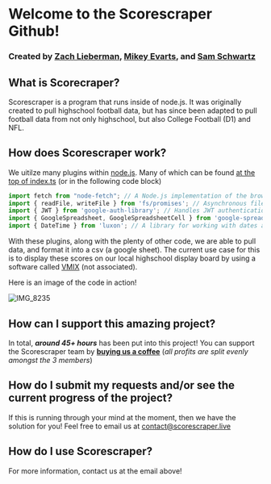 # Welcome to the Scorescraper Github!
### Created by [Zach Lieberman](https://github.com/zachgliebs), [Mikey Evarts](https://github.com/hieyou1), and [Sam Schwartz](https://github.com/shwami67)

## What is Scorecraper?
Scorescraper is a program that runs inside of node.js. It was originally created to pull highschool football data, but has since been adapted to pull football data from not only highschool, but also College Football (D1) and NFL.
## How does Scorescraper work? 
We uitilze many plugins within [node.js](https://nodejs.org/en). Many of which can be found [at the top of index.ts](src/index.ts) (or in the following code block)
```ts
import fetch from "node-fetch"; // A Node.js implementation of the browser's fetch API.
import { readFile, writeFile } from 'fs/promises'; // Asynchronous file system operations for reading and writing files.
import { JWT } from 'google-auth-library'; // Handles JWT authentication for Google's API services.
import { GoogleSpreadsheet, GoogleSpreadsheetCell } from 'google-spreadsheet'; // API to interact with Google Spreadsheets.
import { DateTime } from 'luxon'; // A library for working with dates and times.
```
With these plugins, along with the plenty of other code, we are able to pull data, and format it into a csv (a google sheet). The current use case for this is to display these scores on our local highschool display board by using a software called [VMIX](https://www.vmix.com/) (not associated).

Here is an image of the code in action!

![IMG_8235](https://github.com/user-attachments/assets/4111c455-e5fb-4d53-b1aa-a3c5f963fbe4)


## How can I support this amazing project?
In total, ***around 45+ hours*** has been put into this project! You can support the Scorescraper team by [**buying us a coffee**](https://buymeacoffee.com/scorecraper) (*all profits are split evenly amongst the 3 members*)

## How do I submit my requests and/or see the current progress of the project?
If this is running through your mind at the moment, then we have the solution for you! Feel free to email us at [contact@scorescraper.live](mailto:contact@scorescraper.live)

## How do I use Scorescraper?
For more information, contact us at the email above!
